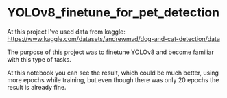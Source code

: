 # YOLOv8_finetune_for_pet_detection

At this project I've used data from kaggle: https://www.kaggle.com/datasets/andrewmvd/dog-and-cat-detection/data

The purpose of this project was to finetune YOLOv8 and become familiar with this type of tasks.

At this notebook you can see the result, which could be much better, using more epochs while training, but even though there was only 20 epochs the result is already fine.

